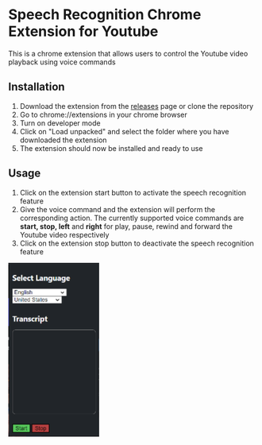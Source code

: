 # Speech Recognition Chrome Extension for Youtube

This is a chrome extension that allows users to control the Youtube video playback using voice commands

## Installation
1. Download the extension from the [releases](https://github.com/crismor13/Speech-recognition-Chrome-extension/releases) page or clone the repository
2. Go to chrome://extensions in your chrome browser
3. Turn on developer mode
4. Click on "Load unpacked" and select the folder where you have downloaded the extension
5. The extension should now be installed and ready to use

## Usage
1. Click on the extension start button to activate the speech recognition feature
2. Give the voice command and the extension will perform the corresponding action. The currently supported voice commands are **start, stop, left** and **right** for play, pause, rewind and forward the Youtube video respectively
3. Click on the extension stop button to deactivate the speech recognition feature

<img src="./ui.png" alt="Extension user interface" width="183" height="350">

